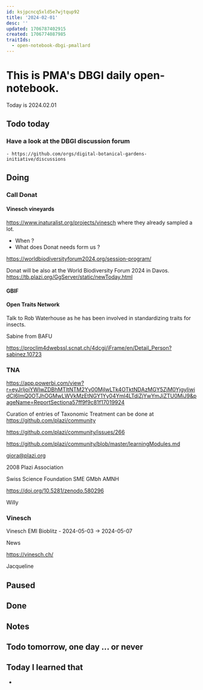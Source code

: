 ```yaml
---
id: ksjpcncq5xld5e7wjtqup92
title: '2024-02-01'
desc: ''
updated: 1706787402915
created: 1706774087985
traitIds:
  - open-notebook-dbgi-pmallard
---
```



# This is PMA's DBGI daily open-notebook.

Today is 2024.02.01

## Todo today 

### Have a look at the DBGI discussion forum
    - https://github.com/orgs/digital-botanical-gardens-initiative/discussions

## Doing

### Call Donat

#### Vinesch vineyards 


https://www.inaturalist.org/projects/vinesch where they already sampled a lot.

- When ?
- What does Donat needs form us ?


https://worldbiodiversityforum2024.org/session-program/

Donat will be also at the World Biodiversity Forum 2024 in Davos.
https://tb.plazi.org/GgServer/static/newToday.html



#### GBIF

#### Open Traits Network

Talk to Rob Waterhouse as he has been involved in standardizing traits for insects.

Sabine from BAFU

https://proclim4dwebssl.scnat.ch/4dcgi/iFrame/en/Detail_Person?sabinez.10723

### TNA

https://app.powerbi.com/view?r=eyJrIjoiYWIwZDBhMTItNTM2Yy00MjIwLTk4OTktNDAzMGY5ZjM0YjgyIiwidCI6ImQ0OTJhOGMwLWVkMzEtNGY1Yy04YmI4LTdiZjYwYmJiZTU0MiJ9&pageName=ReportSectiona57ff9f9c81f17019924

Curation of entries of Taxonomic Treatment can be done at https://github.com/plazi/community

https://github.com/plazi/community/issues/266

https://github.com/plazi/community/blob/master/learningModules.md



giora@plazi.org 


2008 Plazi Association

Swiss Science Foundation
SME
GMbh 
AMNH 


https://doi.org/10.5281/zenodo.580296

Willy


### Vinesch

Vinesch EMI Bioblitz - 2024-05-03 -> 2024-05-07

News

https://vinesch.ch/

Jacqueline 


## Paused

## Done

## Notes

## Todo tomorrow, one day ... or never

###
###
###


## Today I learned that

-